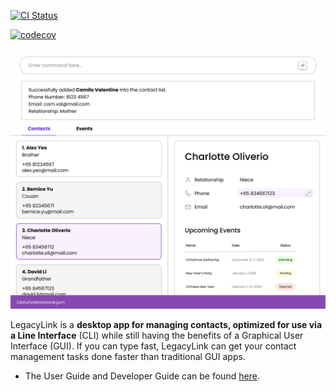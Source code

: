 [![CI Status](https://github.com/se-edu/addressbook-level3/workflows/Java%20CI/badge.svg)](https://github.com/AY2425S1-CS2103T-T10-4/tp/actions)

[![codecov](https://codecov.io/gh/AY2425S1-T10-4/tp/graph/badge.svg?token=GG3J9EF3VF)](https://codecov.io/gh/AY2425S1-T10-4/tp)

![Ui](docs/images/Ui.png)

LegacyLink is a **desktop app for managing contacts, optimized for use via a  Line Interface** (CLI) while still having
the benefits of a Graphical User Interface (GUI). If you can type fast, LegacyLink can get your
contact management tasks done faster than traditional GUI apps.

* The User Guide and Developer Guide can be found [here](https://ay2425s1-cs2103t-t10-4.github.io/tp/index.html).
